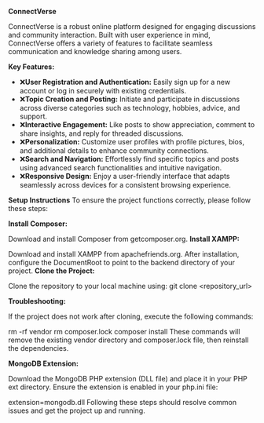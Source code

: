 **ConnectVerse**

ConnectVerse is a robust online platform designed for engaging discussions and community interaction. Built with user experience in mind, ConnectVerse offers a variety of features to facilitate seamless communication and knowledge sharing among users.

**Key Features:**
- ❌**User Registration and Authentication:** Easily sign up for a new account or log in securely with existing credentials.
- ❌**Topic Creation and Posting:** Initiate and participate in discussions across diverse categories such as technology, hobbies, advice, and support.
- ❌**Interactive Engagement:** Like posts to show appreciation, comment to share insights, and reply for threaded discussions.
- ❌**Personalization:** Customize user profiles with profile pictures, bios, and additional details to enhance community connections.
- ❌**Search and Navigation:** Effortlessly find specific topics and posts using advanced search functionalities and intuitive navigation.
- ❌**Responsive Design:** Enjoy a user-friendly interface that adapts seamlessly across devices for a consistent browsing experience.


**Setup Instructions**
To ensure the project functions correctly, please follow these steps:

**Install Composer:**

Download and install Composer from getcomposer.org.
**Install XAMPP:**

Download and install XAMPP from apachefriends.org.
After installation, configure the DocumentRoot to point to the backend directory of your project.
**Clone the Project:**

Clone the repository to your local machine using:
git clone <repository_url>

**Troubleshooting:**

If the project does not work after cloning, execute the following commands:

rm -rf vendor
rm composer.lock
composer install
These commands will remove the existing vendor directory and composer.lock file, then reinstall the dependencies.

**MongoDB Extension:**

Download the MongoDB PHP extension (DLL file) and place it in your PHP ext directory.
Ensure the extension is enabled in your php.ini file:

extension=mongodb.dll
Following these steps should resolve common issues and get the project up and running.

